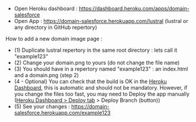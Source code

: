 - Open Heroku dashboard : https://dashboard.heroku.com/apps/domain-salesforce
- Open App : https://domain-salesforce.herokuapp.com/lustral (lustral or any directory in GitHub repertory)


How to add a new domain image page :
- (1) Duplicate lustral repertory in the same root directory : lets call it "example123"
- (2) Change your domain.png to yours (do not change the file name) 
- (3) You should have in a repertory named "example123" : an index.html and a domain.png (step 2)
- (4 - Optional) You can check that the build is OK in the [Heroku Dashboard](https://dashboard.heroku.com/apps/domain-salesforce/activity), this is automatic and should not be mandatory. However, if you change the files too fast, you may need to Deploy the app manually ([Heroku Dashboard > Deploy tab](https://dashboard.heroku.com/apps/domain-salesforce/deploy/github) > Deploy Branch (button))
- (5) See your changes :  https://domain-salesforce.herokuapp.com/example123


